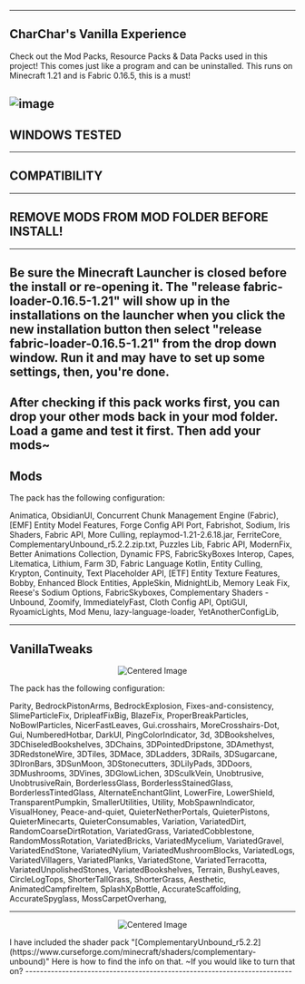 -------------------------------------------------------------------------
**CharChar's Vanilla Experience**
-------------------------------------------------------------------------
Check out the Mod Packs, Resource Packs & Data Packs used in this project!
This comes just like a program and can be uninstalled.
This runs on Minecraft 1.21 and is Fabric 0.16.5, this is a must!

![image](https://github.com/user-attachments/assets/03e978a1-90d3-4bda-aea4-aaab5e1e5490)
-------------------------------------------------------------------------
WINDOWS TESTED
-------------------------------------------------------------------------
-------------------------------------------------------------------------
COMPATIBILITY
-------------------------------------------------------------------------
-------------------------------------------------------------------------
REMOVE MODS FROM MOD FOLDER BEFORE INSTALL! 
-------------------------------------------------------------------------

-------------------------------------------------------------------------
Be sure the Minecraft Launcher is closed before the install or re-opening it. The "release fabric-loader-0.16.5-1.21" will show  up in the installations on the launcher when you click the new installation button then select "release fabric-loader-0.16.5-1.21" from the drop down window. Run it and may have to set up some settings, then, you're done.
-------------------------------------------------------------------------
After checking if this pack works first, you can drop your other mods back in your mod folder.
Load a game and test it first. Then add your mods~
-------------------------------------------------------------------------
Mods
-------------------------------------------------------------------------
The pack has the following configuration:

Animatica,
ObsidianUI,
Concurrent Chunk Management Engine (Fabric),
[EMF] Entity Model Features,
Forge Config API Port,
Fabrishot,
Sodium,
Iris Shaders,
Fabric API,
More Culling,
replaymod-1.21-2.6.18.jar,
FerriteCore,
ComplementaryUnbound_r5.2.2.zip.txt,
Puzzles Lib,
Fabric API,
ModernFix,
Better Animations Collection,
Dynamic FPS,
FabricSkyBoxes Interop,
Capes,
Litematica,
Lithium,
Farm 3D,
Fabric Language Kotlin,
Entity Culling,
Krypton,
Continuity,
Text Placeholder API,
[ETF] Entity Texture Features,
Bobby,
Enhanced Block Entities,
AppleSkin,
MidnightLib,
Memory Leak Fix,
Reese's Sodium Options,
FabricSkyboxes,
Complementary Shaders - Unbound,
Zoomify,
ImmediatelyFast,
Cloth Config API,
OptiGUI,
RyoamicLights,
Mod Menu,
lazy-language-loader,
YetAnotherConfigLib,

-------------------------------------------------------------------------
VanillaTweaks
-------------------------------------------------------------------------
<p align="center">
  <img src="https://vanillatweaks.net/assets/images/logo.png" alt="Centered Image">
</p>
The pack has the following configuration:

Parity,
BedrockPistonArms,
BedrockExplosion,
Fixes-and-consistency,
SlimeParticleFix,
DripleafFixBig,
BlazeFix,
ProperBreakParticles,
NoBowlParticles,
NicerFastLeaves,
Gui.crosshairs,
MoreCrosshairs-Dot,
Gui,
NumberedHotbar,
DarkUI,
PingColorIndicator,
3d,
3DBookshelves,
3DChiseledBookshelves,
3DChains,
3DPointedDripstone,
3DAmethyst,
3DRedstoneWire,
3DTiles,
3DMace,
3DLadders,
3DRails,
3DSugarcane,
3DIronBars,
3DSunMoon,
3DStonecutters,
3DLilyPads,
3DDoors,
3DMushrooms,
3DVines,
3DGlowLichen,
3DSculkVein,
Unobtrusive,
UnobtrusiveRain,
BorderlessGlass,
BorderlessStainedGlass,
BorderlessTintedGlass,
AlternateEnchantGlint,
LowerFire,
LowerShield,
TransparentPumpkin,
SmallerUtilities,
Utility,
MobSpawnIndicator,
VisualHoney,
Peace-and-quiet,
QuieterNetherPortals,
QuieterPistons,
QuieterMinecarts,
QuieterConsumables,
Variation,
VariatedDirt,
RandomCoarseDirtRotation,
VariatedGrass,
VariatedCobblestone,
RandomMossRotation,
VariatedBricks,
VariatedMycelium,
VariatedGravel,
VariatedEndStone,
VariatedNylium,
VariatedMushroomBlocks,
VariatedLogs,
VariatedVillagers,
VariatedPlanks,
VariatedStone,
VariatedTerracotta,
VariatedUnpolishedStones,
VariatedBookshelves,
Terrain,
BushyLeaves,
CircleLogTops,
ShorterTallGrass,
ShorterGrass,
Aesthetic,
AnimatedCampfireItem,
SplashXpBottle,
AccurateScaffolding,
AccurateSpyglass,
MossCarpetOverhang,

-------------------------------------------------------------------------
<p align="center">
  <img src="https://media.forgecdn.net/avatars/thumbnails/875/480/256/256/638298072228596362.png" alt="Centered Image">
</p>
I have included the shader pack "[ComplementaryUnbound_r5.2.2](https://www.curseforge.com/minecraft/shaders/complementary-unbound)" Here is how to find the info on that. ~If you would like to turn that on? 
-------------------------------------------------------------------------
